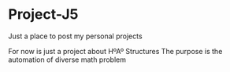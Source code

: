 # Project-J5
Just a place to post my personal projects

For now is just a project about HºAº Structures
The purpose is the automation of diverse math problem
